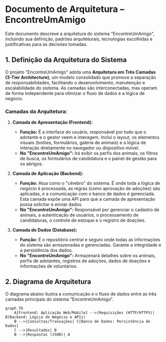 # Documento de Arquitetura – EncontreUmAmigo

Este documento descreve a arquitetura do sistema "EncontreUmAmigo", incluindo sua definição, padrões arquiteturais, tecnologias escolhidas e justificativas para as decisões tomadas.

## 1. Definição da Arquitetura do Sistema

O projeto "EncontreUmAmigo" adota uma **Arquitetura em Três Camadas (3-Tier Architecture)**, um modelo consolidado que promove a separação de responsabilidades, facilitando o desenvolvimento, manutenção e escalabilidade do sistema. As camadas são interconectadas, mas operam de forma independente para otimizar o fluxo de dados e a lógica de negócio.

### Camadas da Arquitetura:

1.  **Camada de Apresentação (Frontend):**
    * **Função:** É a interface do usuário, responsável por tudo que o adotante e o gestor veem e interagem. Inclui o layout, os elementos visuais (botões, formulários, galeria de animais) e a lógica de interação diretamente no navegador ou dispositivo móvel.
    * **No "EncontreUmAmigo":** Irá exibir os perfis dos animais, os filtros de busca, os formulários de candidatura e o painel de gestão para os abrigos.

2.  **Camada de Aplicação (Backend):**
    * **Função:** Atua como o "cérebro" do sistema. É onde toda a lógica de negócio é processada, as regras (como aprovação de adoções) são aplicadas, e a comunicação com o banco de dados é gerenciada. Esta camada expõe uma API para que a camada de apresentação possa solicitar e enviar dados.
    * **No "EncontreUmAmigo":** Responsável por gerenciar o cadastro de animais, a autenticação de usuários, o processamento de candidaturas, o controle de estoque e o registro de doações.

3.  **Camada de Dados (Database):**
    * **Função:** É o repositório central e seguro onde todas as informações do sistema são armazenadas e gerenciadas. Garante a integridade e a persistência dos dados.
    * **No "EncontreUmAmigo":** Armazenará detalhes sobre os animais, perfis de adotantes, registros de adoções, dados de doações e informações de voluntários.

## 2. Diagrama de Arquitetura

O diagrama abaixo ilustra a comunicação e o fluxo de dados entre as três camadas principais do sistema "EncontreUmAmigo".

```mermaid
graph TD
    A[Frontend: Aplicação Web/Mobile] -->|Requisições (HTTP/HTTPS)| B(Backend: Lógica de Negócio e APIs)
    B -->|Consultas/Transações| C[Banco de Dados: Persistência de Dados]
    C -->|Resultados| B
    B -->|Respostas (JSON)| A
